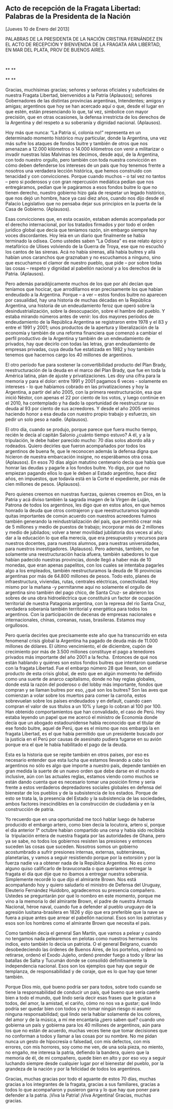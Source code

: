 Acto de recepción de la Fragata Libertad: Palabras de la Presidenta de la Nación
--------------------------------------------------------------------------------

[Jueves 10 de Enero del 2013]

PALABRAS DE LA PRESIDENTA DE LA NACIÓN CRISTINA FERNÁNDEZ EN EL ACTO DE
RECEPCIÓN Y BIENVENIDA DE LA FRAGATA ARA LIBERTAD, EN MAR DEL PLATA,
PROV DE BUENOS AIRES.

 

** **

** **

Gracias, muchísimas gracias; señores y señoras oficiales y suboficiales
de nuestra Fragata Libertad, bienvenidos a la Patria (Aplausos); señores
Gobernadores de las distintas provincias argentinas, Intendentes; amigos
y amigas; argentinos que hoy se han acercado aquí o que, desde el lugar
en que estén, están presenciando lo que, tal vez, simbolice con mayor
precisión, que en otras ocasiones, la defensa irrestricta de los
derechos de la Argentina y del respeto a su soberanía y dignidad
nacional. (Aplausos).  

Hoy más que nunca: “La Patria sí, colonia no!” representa en un
determinado momento histórico muy particular, donde la Argentina, una
vez más sufre los ataques de fondos buitre y también de otros que nos
amenazan a 12.000 kilómetros o 14.000 kilómetros con venir a militarizar
o invadir nuestras Islas Malvinas les decimos, desde aquí, de la
Argentina, con todo nuestro orgullo, pero también con toda nuestra
convicción en cómo deben defenderse los intereses de un país que hoy
tenemos frente a nosotros una verdadera lección histórica, que hemos
construido con tenacidad y con convicciones. Porque cuando muchos – o
tal vez no tantos – pero si poderosos y con gran repercusión mediática
pedían que nos entregáramos, pedían que le pagáramos a esos fondos
buitre lo que no tienen derecho, nuestro gobierno hizo gala de respetar
un legado histórico, que nos dejó un hombre, hace ya casi diez años,
cuando nos dijo desde el Palacio Legislativo que no pensaba dejar sus
principios en la puerta de la Casa de Gobierno. (Aplausos).

Esas convicciones que, en esta ocasión, estaban además acompañada por el
derecho internacional, por los tratados firmados y por todo el orden
jurídico global que decía que teníamos razón, sin embargo siempre hay
voces discordantes. Hoy leía en un diario que finalmente se había
terminado la odisea. Como ustedes saben “La Odisea” es ese relato épico
y metafórico de Ulises volviendo de la Guerra de Troya, ese que no
escuchó los cantos de las sirenas. Acá no había sirenas, allá había
buitres y allá habían unos caranchos que graznaban y no escuchamos a
ninguno, sino que escuchamos el clamor de nuestro pueblo, que pide – por
sobre todas las cosas – respeto y dignidad al pabellón nacional y a los
derechos de la Patria. (Aplausos).  

Pero además paradójicamente muchos de los que por ahí decían que
teníamos que hocicar, que arrodillarnos eran precisamente los que habían
endeudado a la Argentina. Porque – a ver – estos fondos buitre no
aparecen por casualidad, hay una historia de muchas décadas en la
República Argentina, una historia de un endeudamiento feroz que operó
sobre la desindustrialización, sobre la desocupación, sobre el hambre
del pueblo. Y estaba mirando números antes de venir: los dos mayores
períodos de endeudamiento de la República Argentina se registraron entre
1978 y el 83 y entre el 1991 y 2001; unos productos de la apertura y
liberalización de la economía y también de una reforma financiera que
comenzó a cambiar el perfil productivo de la Argentina y también de un
endeudamiento de privados, hay que decirlo con todas las letras, gran
endeudamiento de empresas privadas, cuya deuda fue estatizada en 1982 y
hoy también tenemos que hacernos cargo los 40 millones de argentinos.

El otro período fue para sostener la convertibilidad producto del Plan
Brady, reestructuración de la deuda en el marco del Plan Brady, que fue
en toda la América latina, plan de ajuste y privatizaciones. Les doy una
cifra para la memoria y para el dolor: entre 1991 y 2001 pagamos 6
veces - solamente en intereses - lo que habíamos cobrado en las
privatizaciones y hoy la Argentina, a partir del año 2005, con la
primera reestructuración, esa que inició Néstor, con apenas el 22 por
ciento de los votos, y luego continúe en el 2010, ha contemplado y ha
dado la oportunidad de reestructurar su deuda al 93 por ciento de sus
acreedores. Y desde el año 2005 venimos haciendo honor a esa deuda con
nuestro propio trabajo y esfuerzo, sin pedir un solo peso a nadie.
(Aplausos).  

El otro día, cuando se produjo, porque parece que fuera mucho tiempo,
recién le decía al capitán Salonio ¿cuánto tiempo estuvo? A él, y a la
tripulación, le debe haber parecido mucho: 70 días solos abordo allá y
rodeados. Quiero decirles que fueron acompañados por todos los
argentinos de buena fe, que le reconocen además la defensa digna que
hicieron de nuestra embarcación insigne, no esperábamos otra cosa.
(Aplausos). En esos 70 días algún matutino centenario decía que había
que honrar las deudas y pagarle a los fondos buitre. Yo digo, por qué no
empiezan pagando ellos lo que le deben al Estado argentino, hace diez
años, en impuestos, que todavía está en la Corte el expediente, por más
de cien millones de pesos. (Aplausos).

Pero quienes creemos en nuestras fuerzas, quienes creemos en Dios, en la
Patria y acá diviso también la sagrada imagen de la Virgen de Luján,
Patrona de todos los argentinos, les digo que en estos años, en que
hemos honrado la deuda que otros contrajeron y que reestructuramos
logrando quitas importantes de común acuerdo con nuestros acreedores
fuimos también generando la reindustrialización del país, que permitió
crear más de 5 millones y medio de puestos de trabajo; incorporar más de
2 millones y medio de jubilados; volver a tener movilidad jubilatoria
dos veces al año; dar a la educación lo que ella merecía, que era
presupuesto y recursos para nuestros docentes, para nuestros alumnos,
para nuestras universidades, para nuestros investigadores. (Aplausos).
Pero además, también, no fue solamente una reestructuración hacía
afuera, también sabedores lo que habían padecido nuestras provincias,
donde llegó a haber más de 10 monedas, que eran apenas papelitos, con
los cuales se intentaba pagarles algo a los empleados, también
reestructuramos la deuda de 16 provincias argentinas por más de 64.800
millones de pesos. Todo esto, planes de infraestructura, viviendas,
rutas, centrales eléctricas, conectividad. Hoy mismo por la mañana -y
permítanme aquí no solamente el orgullo de argentina sino también del
pago chico, de Santa Cruz- se abrieron los sobres de una obra
hidroeléctrica que constituirá un factor de ocupación territorial de
nuestra Patagonia argentina, con la represa del río Santa Cruz,
verdadera soberanía también territorial y energética para todos los
argentinos. Con la participación de decenas de empresas nacionales e
internacionales, chinas, coreanas, rusas, brasileras. Estamos muy
orgullosos.

Pero quería decirles que precisamente este año que ha transcurrido en
esta fenomenal crisis global la Argentina ha pagado de deuda más de
11.000 millones de dólares. El último vencimiento, el de diciembre,
cupón de crecimiento por más de 3.500 millones constituye el pago a
tenedores privados más importante del año 2001 a la fecha.  Entonces de
qué nos están hablando y quiénes son estos fondos buitres que intentaron
quedarse con la fragata Libertad. Fue el embargo número 28 que llevan,
son el producto de esta crisis global, de esto que en algún momento he
definido como una suerte de anarco capitalismo, donde no hay reglas
globales, donde está la razón del poderoso o del lobby más importante,
fondos que compran y se llaman buitres por eso, ¿qué son los buitres?
Son las aves que comienzan a volar sobre los muertos para comer la
carroña, estos sobrevuelan sobre los países endeudados y en default,
cuando caen compran el valor de sus títulos a un 10% y luego lo cobran
al 100 por 100. Han obtenido comportamientos que han convalidado, el
caso de Perú. Hoy estaba leyendo un papel que me acercó el ministro de
Economía donde decía que un abogado estadounidense había reconocido que
el titular de ese fondo buitre, aquel de Perú, que es el mismo que nos
embargó la en fragata Libertad, es el que había permitido que un
presidente buscado por la justicia en el Perú por causas de asesinato
pudiera fugarse en su avión porque era el que le había habilitado el
pago de la deuda.

Esta es la historia que se repite también en otros países, por eso es
necesario entender que esta lucha que estamos llevando a cabo los
argentinos no sólo es algo que importe a nuestro país, depende también
en gran medida la suerte de un nuevo orden que debe darse en el mundo e
inclusive, aún con las actuales reglas, estamos viendo como muchos se
están dando cuenta que es necesario tomar una posición firme y seria
frente a estos verdaderos depredadores sociales globales en defensa del
bienestar de los pueblos y de la subsistencia de los estados. Porque de
esto se trata la, la presencia del Estado y la subsistencia de las
sociedades, ambos factores inescindibles en la construcción de
ciudadanía y en la construcción de patria.

Yo recuerdo que en una oportunidad me tocó hablar luego de haberse
producido el embargo artero, como bien decía la locutora, artero sí,
porque el día anterior 1° octubre habían compartido una cena y había
sido recibida la  tripulación entera de nuestra fragata por las
autoridades de Ghana, pero ya se sabe, no todos los gobiernos resisten
las presiones y entonces suceden las cosas que suceden. Nosotros somos
un gobierno acostumbrado a sufrir presiones internas, externas,
subterráneas, planetarias, y vamos a seguir resistiendo porque por la
extorsión y por la fuerza nadie va a obtener nada de la República
Argentina. No es como alguno quiso calificarlo de bravuconada o que
queríamos entregar la fragata el día que dije que no íbamos a entregar
nuestra soberanía. Simplemente recordé lo que dijo el almirante Brown.
Nos está acompañando hoy y quiero saludarlo el ministro de Defensa del
Uruguay, Eleuterio Fernández Huidobro, agradecemos su presencia
compañero. Ustedes se preguntarán por qué lo nombro en este momento,
porque me vino a la memoria lo del almirante Brown, el padre de nuestra
Armada Nacional, héroe naval, cuando fue a defender al pueblo uruguayo
de la agresión lusitana-brasilera en 1826 y dijo que era preferible que
la nave se fuera a pique antes que arrear el pabellón nacional. Esos son
los patriotas y esos son los hombres como el almirante Brown que
necesita el país.

Como también decía el general San Martín, que vamos a pelear y cuando no
tengamos nada pelearemos en pelotas como nuestros hermanos los indios,
esto también lo decía un patriota. O el general Belgrano, cuando
desobedeciendo las órdenes de Buenos Aires, de los porteños, ordenó no
retirarse, ordenó el Exodo Jujeño, ordenó prender fuego a todo y librar
las batallas de Salta y Tucumán donde se consolidó definitivamente la
independencia nacional. Esos son los ejemplos que hay que seguir de
templanza, de responsabilidad y de coraje, que es lo que hay que tener
también.

Porque Dios mío, qué bueno podría ser para todos, sobre todo cuando se
tiene la responsabilidad de conducir un país, qué bueno que sería caerle
bien a todo el mundo, qué lindo sería decir esas frases que le gustan a
todos, del amor, la amistad, el cariño, cómo no nos va a gustar; qué
lindo podría ser quedar bien con todos y no tomar ningún riesgo ni
asumir ninguna responsabilidad; qué lindo sería hablar solamente de los
colores, del amor y de la música, a mí me encantaría ¿pero saben qué?
cuando uno gobierna un país y gobierna para los 40 millones de
argentinos, aún para los que no están de acuerdo, muchas veces tiene que
tomar decisiones que no conforman a todos y llamar a las cosas por su
nombre. No me pidan nunca un gesto de hipocresía o falsedad, con mis
defectos, con mis errores, con mis horrores, soy como me ven, de una
sola pieza, no miento, no engaño, me interesa la patria, defiendo la
bandera, quiero que la memoria de él, de mi compañero, quede bien en
alto y por eso voy a seguir luchando siempre desde cualquier lugar por
el bienestar del pueblo, por la grandeza de la nación y por la felicidad
de todos los argentinos.

Gracias, muchas gracias por todo el aguante de estos 70 días, muchas
gracias a los integrantes de la fragata, gracias a sus familiares,
gracias a todos lo que acompañaron y pusieron garra y lo que hay que
poner para defender a la patria. ¡Viva la Patria! ¡Viva Argentina!
Gracias, muchas gracias.
